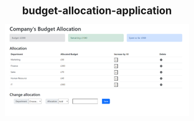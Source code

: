 <h1 align="center">budget-allocation-application</h1>
<img src="budgetallocation.png" alt="Budget Allocation Application"/>
